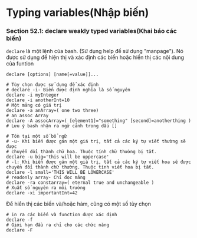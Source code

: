 # Typing variables(Nhập biến)
### Section 52.1: declare weakly typed variables(Khai báo các biến)
`declare` là một lệnh của bash. (Sử dụng help để sử dụng "manpage"). Nó được sử dụng để hiện thị và xác định các biến hoặc hiển thị các nội dung của funtion 
```
declare [options] [name[=value]]...
```

```
# Tùy chọn được sử dụng để xác định
# declare -i- Biến được định nghĩa là số nguyên
declare -i myInteger
declare -i anotherInt=10
# Một mảng có giá trị
declare -a anArray=( one two three)
# an assoc Array
declare -A assocArray=( [element1]="something" [second]=anotherthing )
# Lưu ý bash nhận ra ngữ cảnh trong dấu []

# Tồn tại một số bổ ngữ
# -u- Khi biến được gán một giá trị, tất cả các ký tự viết thường sẽ được
# chuyển đổi thành chữ hoa. Thuộc tính chữ thường bị tắt.
declare -u big='this will be uppercase'
# -l: Khi biến được gán một giá trị, tất cả các ký tự viết hoa sẽ được chuyển đổi thành chữ thường. Thuộc tính viết hoa bị tắt.
declare -l small='THIS WILL BE LOWERCASE'
# readonly array- Chỉ đọc mảng
declare -ra constarray=( eternal true and unchangeable )
# Xuất số nguyên ra môi trường
declare -xi importantInt=42
```
Để hiển thị các biến và/hoặc hàm, cũng có một số tùy chọn
```
# in ra các biến và function được xác định
declare -f
# Giới hạn đầu ra chỉ cho các chức năng
declare -F
```